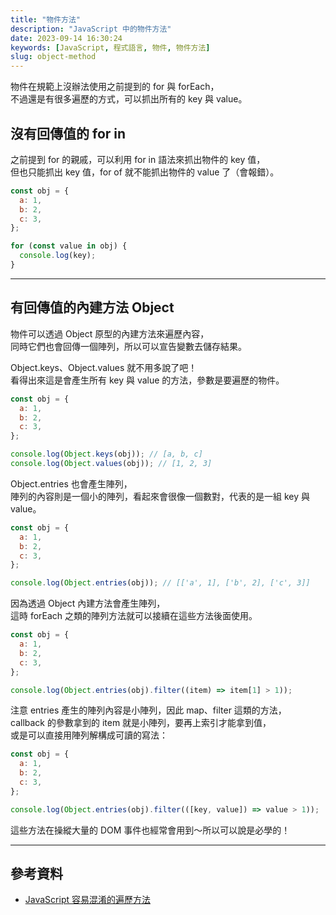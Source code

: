 ```yaml
---
title: "物件方法"
description: "JavaScript 中的物件方法"
date: 2023-09-14 16:30:24
keywords: [JavaScript, 程式語言, 物件, 物件方法]
slug: object-method
---
```


物件在規範上沒辦法使用之前提到的 for 與 forEach，  
不過還是有很多遍歷的方式，可以抓出所有的 key 與 value。

## 沒有回傳值的 for in

之前提到 for 的親戚，可以利用 for in 語法來抓出物件的 key 值，  
但也只能抓出 key 值，for of 就不能抓出物件的 value 了（會報錯）。

```js
const obj = {
  a: 1,
  b: 2,
  c: 3,
};

for (const value in obj) {
  console.log(key);
}
```

---

## 有回傳值的內建方法 Object

物件可以透過 Object 原型的內建方法來遍歷內容，  
同時它們也會回傳一個陣列，所以可以宣告變數去儲存結果。

Object.keys、Object.values 就不用多說了吧！  
看得出來這是會產生所有 key 與 value 的方法，參數是要遍歷的物件。

```js
const obj = {
  a: 1,
  b: 2,
  c: 3,
};

console.log(Object.keys(obj)); // [a, b, c]
console.log(Object.values(obj)); // [1, 2, 3]
```

Object.entries 也會產生陣列，  
陣列的內容則是一個小的陣列，看起來會很像一個數對，代表的是一組 key 與 value。

```js
const obj = {
  a: 1,
  b: 2,
  c: 3,
};

console.log(Object.entries(obj)); // [['a', 1], ['b', 2], ['c', 3]]
```

因為透過 Object 內建方法會產生陣列，  
這時 forEach 之類的陣列方法就可以接續在這些方法後面使用。

```js
const obj = {
  a: 1,
  b: 2,
  c: 3,
};

console.log(Object.entries(obj).filter((item) => item[1] > 1));
```

注意 entries 產生的陣列內容是小陣列，因此 map、filter 這類的方法，  
callback 的參數拿到的 item 就是小陣列，要再上索引才能拿到值，  
或是可以直接用陣列解構成可讀的寫法：

```js
const obj = {
  a: 1,
  b: 2,
  c: 3,
};

console.log(Object.entries(obj).filter(([key, value]) => value > 1));
```

這些方法在操縱大量的 DOM 事件也經常會用到～所以可以說是必學的！

---

## 參考資料

- [JavaScript 容易混淆的遍歷方法](https://awdr74100.github.io/2019-11-28-javascript-traverse/?fbclid=IwAR3VGGfIhJgNuf-RWvokMQeoedHFGt5rOI0j9l-9D3B9oQSFn8A66MWvH-4)
